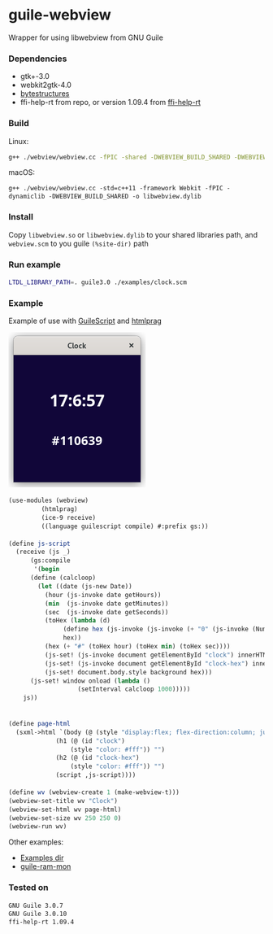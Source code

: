 # guile-webview

Wrapper for using libwebview from GNU Guile

### Dependencies
- gtk+-3.0
- webkit2gtk-4.0
- [bytestructures](https://github.com/TaylanUB/scheme-bytestructures)
- ffi-help-rt from repo, or version 1.09.4 from [ffi-help-rt](https://git.savannah.nongnu.org/cgit/nyacc.git/tree/module/system/ffi-help-rt.scm?h=main&id=bb8bfa9b833d911c5e73ec8e96ba2384c556f9b1)

### Build
Linux:
```sh
g++ ./webview/webview.cc -fPIC -shared -DWEBVIEW_BUILD_SHARED -DWEBVIEW_GTK -std=c++11 $(pkg-config --cflags --libs gtk+-3.0 webkit2gtk-4.0) -o libwebview.so
```

macOS:
```
g++ ./webview/webview.cc -std=c++11 -framework Webkit -fPIC -dynamiclib -DWEBVIEW_BUILD_SHARED -o libwebview.dylib
```

### Install
Copy `libwebview.so` or `libwebview.dylib` to your shared libraries path, and `webview.scm` to you guile `(%site-dir)` path

### Run example
```sh
LTDL_LIBRARY_PATH=. guile3.0 ./examples/clock.scm
```

### Example
Example of use with [GuileScript](https://github.com/aconchillo/guilescript) and [htmlprag](https://www.nongnu.org/guile-lib/doc/ref/htmlprag/)

![clock](./examples/clock.png)

```scheme
(use-modules (webview)
	     (htmlprag)
	     (ice-9 receive)
	     ((language guilescript compile) #:prefix gs:))

(define js-script
  (receive (js _)
      (gs:compile
       '(begin
	  (define (calcloop)
	    (let ((date (js-new Date))
		  (hour (js-invoke date getHours))
		  (min  (js-invoke date getMinutes))
		  (sec  (js-invoke date getSeconds))
		  (toHex (lambda (d)
			   (define hex (js-invoke (js-invoke (+ "0" (js-invoke (Number d) toString 16)) slice -2) toUpperCase))
			   hex))
		  (hex (+ "#" (toHex hour) (toHex min) (toHex sec))))
	      (js-set! (js-invoke document getElementById "clock") innerHTML (+ hour ":" min ":" sec))
	      (js-set! (js-invoke document getElementById "clock-hex") innerHTML hex)
	      (js-set! document.body.style background hex)))
	  (js-set! window onload (lambda ()
				   (setInterval calcloop 1000)))))
    js))


(define page-html
  (sxml->html `(body (@ (style "display:flex; flex-direction:column; justify-content:center; align-items:center"))
		     (h1 (@ (id "clock")
			     (style "color: #fff")) "")
		     (h2 (@ (id "clock-hex")
			     (style "color: #fff")) "")
		     (script ,js-script))))

(define wv (webview-create 1 (make-webview-t)))
(webview-set-title wv "Clock")
(webview-set-html wv page-html)
(webview-set-size wv 250 250 0)
(webview-run wv)
```

Other examples:
- [Examples dir](./examples)
- [guile-ram-mon](https://github.com/KikyTokamuro/guile-ram-mon)

### Tested on
```
GNU Guile 3.0.7
GNU Guile 3.0.10
ffi-help-rt 1.09.4
```
